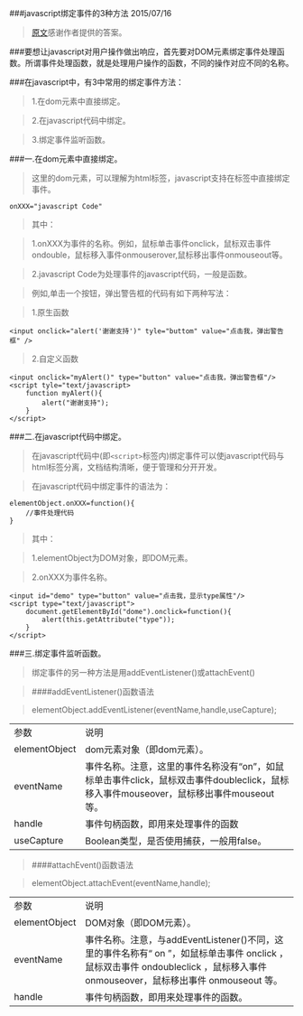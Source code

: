 ###javascript绑定事件的3种方法 2015/07/16

>[原文](http://www.itxueyuan.org/view/6338.html)感谢作者提供的答案。

###要想让javascript对用户操作做出响应，首先要对DOM元素绑定事件处理函数。所谓事件处理函数，就是处理用户操作的函数，不同的操作对应不同的名称。

###在javascript中，有3中常用的绑定事件方法：
>1.在dom元素中直接绑定。

>2.在javascript代码中绑定。

>3.绑定事件监听函数。

###一.在dom元素中直接绑定。
>这里的dom元素，可以理解为html标签，javascript支持在标签中直接绑定事件。
    
    onXXX="javascript Code"

>其中：

>1.onXXX为事件的名称。例如，鼠标单击事件onclick，鼠标双击事件ondouble，鼠标移入事件onmouserover,鼠标移出事件onmouseout等。

>2.javascript Code为处理事件的javascript代码，一般是函数。

>例如,单击一个按钮，弹出警告框的代码有如下两种写法：

>1.原生函数

    <input onclick="alert('谢谢支持')" tyle="buttom" value="点击我，弹出警告框" />

>2.自定义函数

    <input onclick="myAlert()" type="button" value="点击我，弹出警告框"/>
    <script tyle="text/javascript>
        function myAlert(){
            alert("谢谢支持");
        }
    </script>
###二.在javascript代码中绑定。
>在javascript代码中(即`<script>`标签内)绑定事件可以使javascript代码与html标签分离，文档结构清晰，便于管理和分开开发。

>在javascript代码中绑定事件的语法为：
    
    elementObject.onXXX=function(){
        //事件处理代码
    }
    
>其中：

>1.elementObject为DOM对象，即DOM元素。

>2.onXXX为事件名称。

    <input id="demo" type="button" value="点击我，显示type属性"/>
    <script type="text/javascript">
        document.getElementById("dome").onclick=function(){
            alert(this.getAttribute("type"));
        }
    </script>
###三.绑定事件监听函数。
>绑定事件的另一种方法是用addEventListener()或attachEvent()

>####addEventListener()函数语法

>elementObject.addEventListener(eventName,handle,useCapture);

<table>
    <tr>
        <td>参数</td>
        <td>说明</td>
    </tr>
    <tr>
        <td>elementObject</td>
        <td>dom元素对象（即dom元素）。</td>
    </tr>
    <tr>
        <td>eventName</td>
        <td>事件名称。注意，这里的事件名称没有“on”，如鼠标单击事件click，鼠标双击事件doubleclick，鼠标移入事件mouseover，鼠标移出事件mouseout等。</td>
    </tr>
     <tr>
        <td>handle</td>
        <td>事件句柄函数，即用来处理事件的函数</td>
    </tr>
     <tr>
        <td>useCapture</td>
        <td>Boolean类型，是否使用捕获，一般用false。</td>
    </tr>
</table>

>####attachEvent()函数语法

>elementObject.attachEvent(eventName,handle);

<table>
	<tr>
		<td>参数</td>
		<td>说明</td>
	</tr>
	<tr>
		<td>elementObject</td>
		<td>DOM对象（即DOM元素）。</td>
	</tr>
	<tr>
		<td>eventName</td>
		<td>事件名称。注意，与addEventListener()不同，这里的事件名称有“ on ”，如鼠标单击事件 onclick ，鼠标双击事件 ondoubleclick ，鼠标移入事件 onmouseover，鼠标移出事件 onmouseout 等。</td>
	</tr>
	<tr>
		<td>handle</td>
		<td>事件句柄函数，即用来处理事件的函数。</td>
	</tr>
</table>